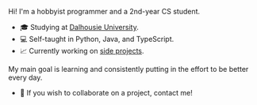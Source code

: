 Hi! I'm a hobbyist programmer and a 2nd-year CS student.  
* 🎓 Studying at [Dalhousie University](https://www.dal.ca/).
* 💻 Self-taught in Python, Java, and TypeScript. 
* 📈 Currently working on [side projects](https://github.com/reddwiz?tab=repositories).   
  
My main goal is learning and consistently putting in the effort to be better every day.  
* 🎇 If you wish to collaborate on a project, contact me!  
